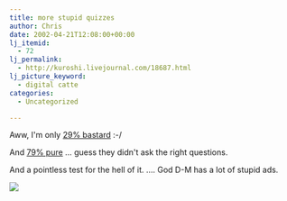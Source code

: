 ```yaml
---
title: more stupid quizzes
author: Chris
date: 2002-04-21T12:08:00+00:00
lj_itemid:
  - 72
lj_permalink:
  - http://kuroshi.livejournal.com/18687.html
lj_picture_keyword:
  - digital catte
categories:
  - Uncategorized

---
```

Aww, I'm only [29% bastard][1] :-/

And [79% pure][2] &#8230; guess they didn't ask the right questions.

And a pointless test for the hell of it. &#8230;. God D-M has a lot of stupid ads.

[<img src="https://i1.wp.com/members.aol.com/xlineax/mouse/60.gif?w=840" data-recalc-dims="1" />][3]

 [1]: http://test3.thespark.com/bastardtest/
 [2]: http://test.thespark.com/puritytest/
 [3]: http://www.digital-monkey.net
